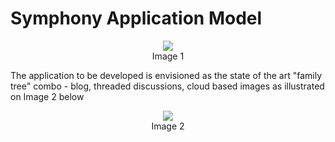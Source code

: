 # Symphony Application Model

<p style="text-align:center">
<img src="https://user-images.githubusercontent.com/2712405/83576147-1c802f80-a4ff-11ea-899e-856333dd8055.jpg">
<br>
Image 1
</p>

The application to be developed is envisioned as the state of the art "family tree" combo - blog, threaded discussions, cloud based images as illustrated on Image 2 below



<p style="text-align:center">
<img src="https://user-images.githubusercontent.com/2712405/83577513-5b63b480-a502-11ea-94ea-0caf0479addb.png">
<br>
Image 2
</p>
